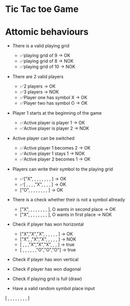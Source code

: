 # Tic Tac toe Game

# Attomic behaviours

- There is a valid playing grid
    - ✅playing grid of 9 -> OK
    - ✅playing grid of 8 -> NOK
    - ✅playing grid of 10 -> NOK

- There are 2 valid players
    - ✅2 players -> OK
    - ✅3 players -> NOK
    - ✅Player one has symbol X -> OK
    - ✅Player two has symbol O -> OK

- Player 1 starts at the beginning of the game
    - ✅Active player is player 1 -> OK
    - ✅Active player is player 2 -> NOK

- Active player can be switched
    - ✅Active player 1 becomes 2 -> OK
    - ✅Active player 1 stays 1 -> NOK
    - ✅Active player 2 becomes 1 -> OK

- Players can write their symbol to the playing grid
    - ✅["X", , , , , , , , ] -> OK
    - ✅[ , , , ,"X", , , , ] -> OK
    - ["O", , , , , , , , ] -> OK

- There is a check whether their is not a symbol allready
    - ["X", , , , , , , , ], O wants in second place -> OK
    - ["X", , , , , , , , ], O wants in first place -> NOK

- Check if player has won horizontal
    - ["X","X","X", , , , , , ] -> OK
    - ["X", ,"X","X", , , , , ] -> NOK
    - [ , , ,"X","X","X", , , ] -> true
    - [ , , , , , ,"O","O","O"] -> true

- Check if player has won vertical

- Check if player has won diagonal

- Check if playing grid is full (draw)

- Have a valid random symbol place input



[ , , , , , , , , ]
